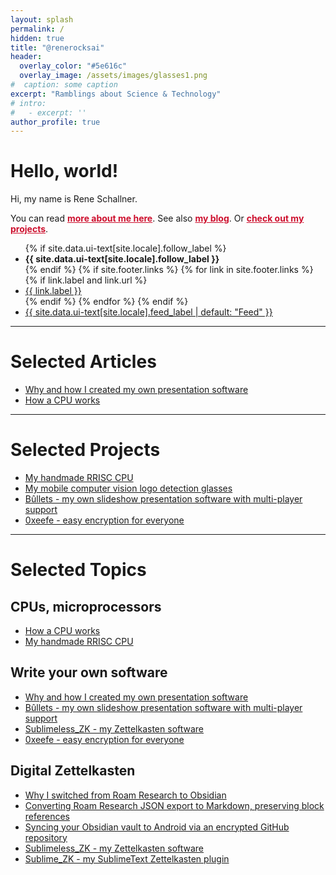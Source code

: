 ```yaml
---
layout: splash
permalink: /
hidden: true
title: "@renerocksai"
header:
  overlay_color: "#5e616c"
  overlay_image: /assets/images/glasses1.png
#  caption: some caption
excerpt: "Ramblings about Science & Technology"
# intro: 
#   - excerpt: ''
author_profile: true
---
```

<!-- {% include feature_row id="intro" type="center" %} -->

# Hello, world!
Hi, my name is Rene Schallner. 

<p>You can read <b><a href="/about" style="color:#cd0f2d">more about me here</a></b>. See also <b><a href="/blog" style="color:#cd0f2d;">my blog</a></b>. Or <b><a href="/projects" style="color:#cd0f2d">check out my projects</a></b>.</p>  

<div class="text-center text-small page__footer-follow"> <ul class="social-icons"> {% if site.data.ui-text[site.locale].follow_label %} <li><strong>{{ site.data.ui-text[site.locale].follow_label }}</strong></li> {% endif %} {% if site.footer.links %} {% for link in site.footer.links %} {% if link.label and link.url %} <li><a href="{{ link.url }}" rel="nofollow noopener noreferrer"><i class="{{ link.icon | default: 'fas fa-link' }}" aria-hidden="true"></i> {{ link.label }}</a></li> {% endif %} {% endfor %} {% endif %} <li><a href="{% if site.atom_feed.path %}{{ site.atom_feed.path }}{% else %}{{ '/feed.xml' | relative_url }}{% endif %}"><i class="fas fa-fw fa-rss-square" aria-hidden="true"></i> {{ site.data.ui-text[site.locale].feed_label | default: "Feed" }}</a></li> </ul> </div>

---

# Selected Articles

- [Why and how I created my own presentation software](/blog/why-bullets)
- [How a CPU works](/blog/y-how-cpu-works)

---

# Selected Projects
- [My handmade RRISC CPU](/projects/rrisc)
- [My mobile computer vision logo detection glasses](/projects/brille)
- [Bûllets - my own slideshow presentation software with multi-player support](/projects/bullets)
- [0xeefe - easy encryption for everyone](/projects/0xeefe)

--- 

# Selected Topics

## CPUs, microprocessors
- [How a CPU works](/blog/y-how-cpu-works)
- [My handmade RRISC CPU](/projects/rrisc)

## Write your own software 
- [Why and how I created my own presentation software](/blog/why-bullets)
- [Bûllets - my own slideshow presentation software with multi-player support](/projects/bullets)
- [Sublimeless_ZK - my Zettelkasten software](/projects/sublimeless_zk)
- [0xeefe - easy encryption for everyone](/projects/0xeefe)

## Digital Zettelkasten
- [Why I switched from Roam Research to Obsidian](/blog/why-obsidian)
- [Converting Roam Research JSON export to Markdown, preserving block references](/blog/roamexporttoobs/)
- [Syncing your Obsidian vault to Android via an encrypted GitHub repository](/blog/obsidian-encrypted-github-android)
- [Sublimeless_ZK - my Zettelkasten software](/projects/sublimeless_zk)
- [Sublime_ZK - my SublimeText Zettelkasten plugin](/projects/sublime_zk)

